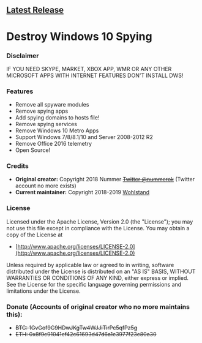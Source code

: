 ## [Latest Release](https://github.com/Nummer/Destroy-Windows-10-Spying/releases/latest)

# Destroy Windows 10 Spying

### Disclaimer

IF YOU NEED SKYPE, MARKET, XBOX APP, WMR OR ANY OTHER MICROSOFT APPS WITH INTERNET FEATURES DON'T INSTALL DWS!


### Features

- Remove all spyware modules
- Remove spying apps
- Add spying domains to hosts file!
- Remove spying services
- Remove Windows 10 Metro Apps
- Support Windows 7/8/8.1/10 and Server 2008-2012 R2
- Remove Office 2016 telemetry
- Open Source!

### Credits

* **Original creator:** Copyright 2018 Nummer ~~[Twitter @nummerok](https://twitter.com/nummerok)~~ (Twitter account no more exists)
* **Current maintainer:** Copyright 2018-2019 [Wohlstand](https://github.com/Wohlstand)


### License

Licensed under the Apache License, Version 2.0 (the "License");
you may not use this file except in compliance with the License.
You may obtain a copy of the License at

  * [http://www.apache.org/licenses/LICENSE-2.0](http://www.apache.org/licenses/LICENSE-2.0)

Unless required by applicable law or agreed to in writing, software
distributed under the License is distributed on an "AS IS" BASIS,
WITHOUT WARRANTIES OR CONDITIONS OF ANY KIND, either express or implied.
See the License for the specific language governing permissions and
limitations under the License.

### Donate (Accounts of original creator who no more maintains this):

* ~~BTC: 1GvGof9C9HDwJKgTw4WJJiTirPc5qfPz5g~~
* ~~ETH: 0x8f9c91041cf42c61693d47d6a1c3977f23c80a30~~

